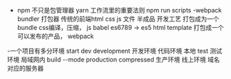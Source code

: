 - npm 不只是包管理器 yarn
工作流里的重要法则
npm run scripts
-webpack
 bundler 打包器
 传统的前端html css js 文件
 半成品     开发工艺    打包成为一个bundle
 css编译，压缩，
 js babel es6789 -> es5
 html template
 打包成一个可以发布的产品， webpack
 
 -一个项目有多分环境
 start dev development 开发环境 代码环境 本地
 test 测试环境 局域网内
 build --mode production compressed 生产环境  线上环境  域名对应的服务器

